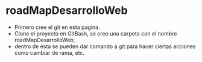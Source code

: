 # roadMapDesarrolloWeb

-  Primero cree el git en esta pagina.
-  Clone el proyecto en GitBash, se creo una carpeta con el nombre roadMapDesarrolloWeb,
-  dentro de esta se pueden dar comando a git para hacer ciertas acciones como cambiar de rama, etc.
